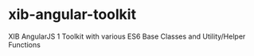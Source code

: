 # xib-angular-toolkit
XIB AngularJS 1 Toolkit with various ES6 Base Classes and Utility/Helper Functions

